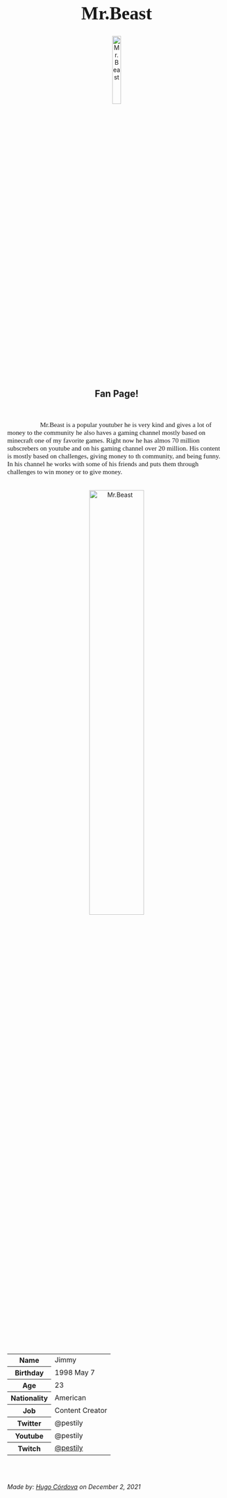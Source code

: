 <h1 style="font-family:Brush Script MT; font-size:300%;" align="center" > <b> Mr.Beast </b></h1>

<div align="center">
    <img    src="https://art.pixilart.com/9e632d6c399893c.png"
            title="Mr.Beast"
            width="20%"
            height="20%" 
            />
</div>

<h2 align="center" > Fan Page!</h2>

<br>

<p style = "text-indent: 2cm; font-family: Comic Sans MS; font-size:110%">
    Mr.Beast is a popular youtuber he is very kind and gives a lot of money to the community he also haves a gaming channel mostly based on minecraft one of my favorite games. Right now he has almos 70 million subscrebers on youtube and on his gaming channel over 20 million. His content is mostly based on challenges, giving money to th community, and being funny. In his channel he works with some of his friends and puts them through challenges to win money or to give money.
</p>

<br>

<div align="center">
    <img    src="https://static1.gamerantimages.com/wordpress/wp-content/uploads/2020/04/mr-beast.jpg"
            title="Mr.Beast"
            width="50%"
            height="50%" 
            />
</div>

<br>


<table>
    <tr>
        <th>Name</th>
        <td>Jimmy</td>
    </tr>
    <tr>
        <th>Birthday</th>
        <td>1998 May 7</td>
    </tr>
    <tr>
        <th>Age</th>
        <td>23</td>
    </tr>
        <tr>
        <th>Nationality</th>
        <td>American</td>
    </tr>
    <tr>
        <th>Job</th>
        <td>Content Creator</td>
    </tr>
    <tr>
        <th>Twitter</th>
        <td>@pestily</td>
    </tr>
    <tr>
        <th>Youtube</th>
        <td>@pestily</td>
    </tr>
    <tr>
        <th>Twitch</th>
        <td><a href="https://www.twitch.tv/pestily"> @pestily </a></td>
    </tr>
</table>


<br><br>

<p>
    <i>Made by: <u>Hugo Córdova</u> on December 2, 2021</i>
</p>
